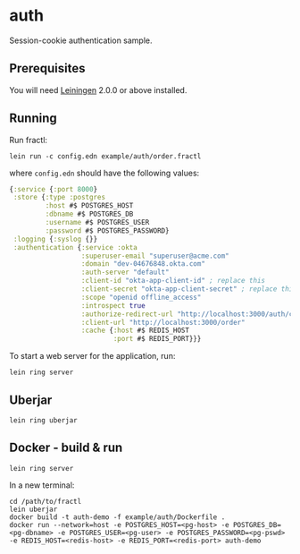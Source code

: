 # auth

Session-cookie authentication sample.

## Prerequisites

You will need [Leiningen][] 2.0.0 or above installed.

[leiningen]: https://github.com/technomancy/leiningen

## Running

Run fractl:

    lein run -c config.edn example/auth/order.fractl

where `config.edn` should have the following values:

```clojure
{:service {:port 8000}
 :store {:type :postgres
         :host #$ POSTGRES_HOST
         :dbname #$ POSTGRES_DB
         :username #$ POSTGRES_USER
         :password #$ POSTGRES_PASSWORD}
 :logging {:syslog {}}
 :authentication {:service :okta
                  :superuser-email "superuser@acme.com"
                  :domain "dev-04676848.okta.com"
                  :auth-server "default"
                  :client-id "okta-app-client-id" ; replace this
                  :client-secret "okta-app-client-secret" ; replace this
                  :scope "openid offline_access"
                  :introspect true
                  :authorize-redirect-url "http://localhost:3000/auth/callback"
                  :client-url "http://localhost:3000/order"
                  :cache {:host #$ REDIS_HOST
                          :port #$ REDIS_PORT}}}
```

To start a web server for the application, run:

    lein ring server

## Uberjar

    lein ring uberjar

## Docker - build & run

    lein ring server

In a new terminal:

    cd /path/to/fractl
	lein uberjar
	docker build -t auth-demo -f example/auth/Dockerfile .
    docker run --network=host -e POSTGRES_HOST=<pg-host> -e POSTGRES_DB=<pg-dbname> -e POSTGRES_USER=<pg-user> -e POSTGRES_PASSWORD=<pg-pswd> -e REDIS_HOST=<redis-host> -e REDIS_PORT=<redis-port> auth-demo
